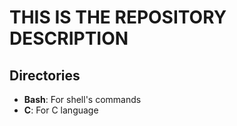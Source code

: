 # THIS IS THE REPOSITORY DESCRIPTION
## Directories
+ **Bash**: For shell's commands
+ **C**: For C language
